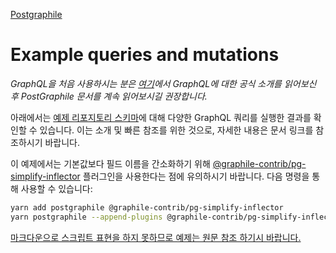 [Postgraphile](https://www.graphile.org/postgraphile/quick-start-guide/)

# Example queries and mutations

*GraphQL을 처음 사용하시는 분은 [여기](https://graphql.org/learn/)에서 GraphQL에 대한 공식 소개를 읽어보신 후 PostGraphile 문서를 계속 읽어보시길 권장합니다.*

아래에서는 [예제 리포지토리 스키마](https://github.com/graphile/examples/tree/master/db)에 대해 다양한 GraphQL 쿼리를 실행한 결과를 확인할 수 있습니다. 이는 소개 및 빠른 참조를 위한 것으로, 자세한 내용은 문서 링크를 참조하시기 바랍니다.

이 예제에서는 기본값보다 필드 이름을 간소화하기 위해 [@graphile-contrib/pg-simplify-inflector](https://github.com/graphile-contrib/pg-simplify-inflector) 플러그인을 사용한다는 점에 유의하시기 바랍니다. 다음 명령을 통해 사용할 수 있습니다:

```sh
yarn add postgraphile @graphile-contrib/pg-simplify-inflector
yarn postgraphile --append-plugins @graphile-contrib/pg-simplify-inflector
```

[마크다운으로 스크립트 표현을 하지 못하므로 예제는 원문 참조 하기시 바랍니다.](https://www.graphile.org/postgraphile/examples/#Basic__Forums)

